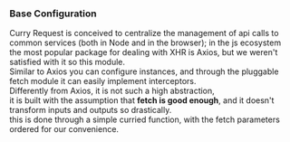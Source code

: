 ### Base Configuration
Curry Request is conceived to centralize the management of api calls to common services (both in Node and in the 
browser);
in the js ecosystem the most popular package for dealing with XHR is Axios, but we weren't satisfied with it so this module.
<br/>
Similar to Axios you can configure instances, and through the pluggable fetch module it can easily implement interceptors.
<br/>
Differently from Axios, it is not such a high abstraction,  
it is built with the assumption that __fetch is good enough__, and it doesn't transform inputs and outputs so drastically.  
this is done through a simple curried function, with the fetch parameters ordered for our convenience.
